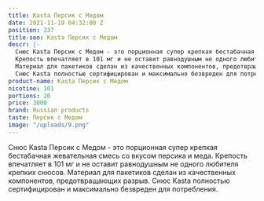 ```yaml
---
title: Kasta Персик с Медом
date: 2021-11-19 04:32:00 Z
position: 237
title-seo: Kasta Персик с Медом
descr: |-
  Снюс Kasta Персик с Медом - это порционная супер крепкая бестабачная жевательная смесь со вкусом персика и меда.
  Крепость впечатляет в 101 мг и не оставит равнодушным не одного любителя крепких снюсов.
  Материал для пакетиков сделан из качественных компонентов, предотвращающих разрыв.
  Снюс Kasta полностью сертифицирован и максимально безвреден для потребления.
product-name: Kasta Персик с Медом
nicotine: 101
portions: 20
price: 3000
brand: Russian products
taste: Персик с Медом
image: "/uploads/9.png"
---
```


Снюс Kasta Персик с Медом - это порционная супер крепкая бестабачная жевательная смесь со вкусом персика и меда.
Крепость впечатляет в 101 мг и не оставит равнодушным не одного любителя крепких снюсов.
Материал для пакетиков сделан из качественных компонентов, предотвращающих разрыв.
Снюс Kasta полностью сертифицирован и максимально безвреден для потребления.